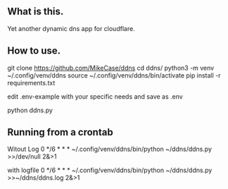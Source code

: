 ## What is this.
Yet another dynamic dns app for cloudflare.

## How to use.
git clone https://github.com/MikeCase/ddns
cd ddns/
python3 -m venv ~/.config/venv/ddns
source ~/.config/venv/ddns/bin/activate
pip install -r requirements.txt

edit .env-example with your specific needs and save as .env

python ddns.py

## Running from a crontab
Witout Log
0 */6 * * * ~/.config/venv/ddns/bin/python ~/ddns/ddns.py >>/dev/null 2&>1

with logfile
0 */6 * * * ~/.config/venv/ddns/bin/python ~/ddns/ddns.py >>~/ddns/ddns.log 2&>1
